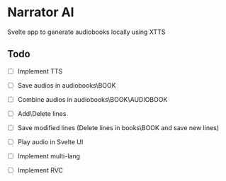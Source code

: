 # Narrator AI

Svelte app to generate audiobooks locally using XTTS

## Todo
- [ ] Implement TTS
- [ ] Save audios in audiobooks\BOOK
- [ ] Combine audios in audiobooks\BOOK\AUDIOBOOK
- [ ] Add\Delete lines
- [ ] Save modified lines (Delete lines in books\BOOK and save new lines)
- [ ] Play audio in Svelte UI

- [ ] Implement multi-lang
- [ ] Implement RVC

